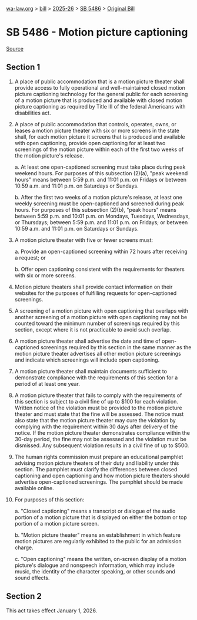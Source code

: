 [wa-law.org](/) > [bill](/bill/) > [2025-26](/bill/2025-26/) > [SB 5486](/bill/2025-26/sb/5486/) > [Original Bill](/bill/2025-26/sb/5486/1/)

# SB 5486 - Motion picture captioning

[Source](http://lawfilesext.leg.wa.gov/biennium/2025-26/Pdf/Bills/Senate%20Bills/5486.pdf)

## Section 1
1. A place of public accommodation that is a motion picture theater shall provide access to fully operational and well–maintained closed motion picture captioning technology for the general public for each screening of a motion picture that is produced and available with closed motion picture captioning as required by Title III of the federal Americans with disabilities act.

2. A place of public accommodation that controls, operates, owns, or leases a motion picture theater with six or more screens in the state shall, for each motion picture it screens that is produced and available with open captioning, provide open captioning for at least two screenings of the motion picture within each of the first two weeks of the motion picture's release.

    a. At least one open-captioned screening must take place during peak weekend hours. For purposes of this subsection (2)(a), "peak weekend hours" means between 5:59 p.m. and 11:01 p.m. on Fridays or between 10:59 a.m. and 11:01 p.m. on Saturdays or Sundays.

    b. After the first two weeks of a motion picture's release, at least one weekly screening must be open-captioned and screened during peak hours. For purposes of this subsection (2)(b), "peak hours" means between 5:59 p.m. and 10:01 p.m. on Mondays, Tuesdays, Wednesdays, or Thursdays; between 5:59 p.m. and 11:01 p.m. on Fridays; or between 10:59 a.m. and 11:01 p.m. on Saturdays or Sundays.

3. A motion picture theater with five or fewer screens must:

    a. Provide an open-captioned screening within 72 hours after receiving a request; or

    b. Offer open captioning consistent with the requirements for theaters with six or more screens.

4. Motion picture theaters shall provide contact information on their websites for the purposes of fulfilling requests for open-captioned screenings.

5. A screening of a motion picture with open captioning that overlaps with another screening of a motion picture with open captioning may not be counted toward the minimum number of screenings required by this section, except where it is not practicable to avoid such overlap.

6. A motion picture theater shall advertise the date and time of open-captioned screenings required by this section in the same manner as the motion picture theater advertises all other motion picture screenings and indicate which screenings will include open captioning.

7. A motion picture theater shall maintain documents sufficient to demonstrate compliance with the requirements of this section for a period of at least one year.

8. A motion picture theater that fails to comply with the requirements of this section is subject to a civil fine of up to $100 for each violation. Written notice of the violation must be provided to the motion picture theater and must state that the fine will be assessed. The notice must also state that the motion picture theater may cure the violation by complying with the requirement within 30 days after delivery of the notice. If the motion picture theater demonstrates compliance within the 30-day period, the fine may not be assessed and the violation must be dismissed. Any subsequent violation results in a civil fine of up to $500.

9. The human rights commission must prepare an educational pamphlet advising motion picture theaters of their duty and liability under this section. The pamphlet must clarify the differences between closed captioning and open captioning and how motion picture theaters should advertise open-captioned screenings. The pamphlet should be made available online.

10. For purposes of this section:

    a. "Closed captioning" means a transcript or dialogue of the audio portion of a motion picture that is displayed on either the bottom or top portion of a motion picture screen.

    b. "Motion picture theater" means an establishment in which feature motion pictures are regularly exhibited to the public for an admission charge.

    c. "Open captioning" means the written, on-screen display of a motion picture's dialogue and nonspeech information, which may include music, the identity of the character speaking, or other sounds and sound effects.

## Section 2
This act takes effect January 1, 2026.
